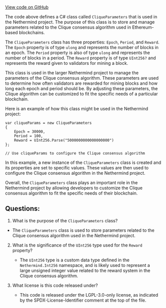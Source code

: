 [View code on GitHub](https://github.com/nethermindeth/nethermind/Nethermind.Specs/ChainSpecStyle/CliqueParameters.cs)

The code above defines a C# class called `CliqueParameters` that is used in the Nethermind project. The purpose of this class is to store and manage parameters related to the Clique consensus algorithm used in Ethereum-based blockchains. 

The `CliqueParameters` class has three properties: `Epoch`, `Period`, and `Reward`. The `Epoch` property is of type `ulong` and represents the number of blocks in an epoch. The `Period` property is also of type `ulong` and represents the number of blocks in a period. The `Reward` property is of type `UInt256?` and represents the reward given to validators for mining a block.

This class is used in the larger Nethermind project to manage the parameters of the Clique consensus algorithm. These parameters are used to determine how often validators are rewarded for mining blocks and how long each epoch and period should be. By adjusting these parameters, the Clique algorithm can be customized to fit the specific needs of a particular blockchain.

Here is an example of how this class might be used in the Nethermind project:

```
var cliqueParams = new CliqueParameters
{
    Epoch = 30000,
    Period = 100,
    Reward = UInt256.Parse("5000000000000000000")
};

// Use cliqueParams to configure the Clique consensus algorithm
```

In this example, a new instance of the `CliqueParameters` class is created and its properties are set to specific values. These values are then used to configure the Clique consensus algorithm in the Nethermind project.

Overall, the `CliqueParameters` class plays an important role in the Nethermind project by allowing developers to customize the Clique consensus algorithm to fit the specific needs of their blockchain.
## Questions: 
 1. What is the purpose of the `CliqueParameters` class?
   - The `CliqueParameters` class is used to store parameters related to the Clique consensus algorithm used in the Nethermind project.

2. What is the significance of the `UInt256` type used for the `Reward` property?
   - The `UInt256` type is a custom data type defined in the `Nethermind.Int256` namespace, and is likely used to represent a large unsigned integer value related to the reward system in the Clique consensus algorithm.

3. What license is this code released under?
   - This code is released under the LGPL-3.0-only license, as indicated by the SPDX-License-Identifier comment at the top of the file.